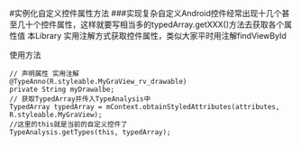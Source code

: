 #实例化自定义控件属性方法
###实现复杂自定义Android控件经常出现十几个甚至几十个控件属性，这样就要写相当多的typedArray.getXXX()方法去获取各个属性值 本Library 实用注解方式获取控件属性，类似大家平时用注解findViewById
	
使用方法
```
// 声明属性 实用注解
@TypeAnno(R.styleable.MyGraView_rv_drawable)
private String myDrawalbe;
// 获取TypedArray并传入TypeAnalysis中		
TypedArray typedArray = mContext.obtainStyledAttributes(attributes, R.styleable.MyGraView);
//这里的this就是当前的自定义控件了
TypeAnalysis.getTypes(this, typedArray);
    
```
